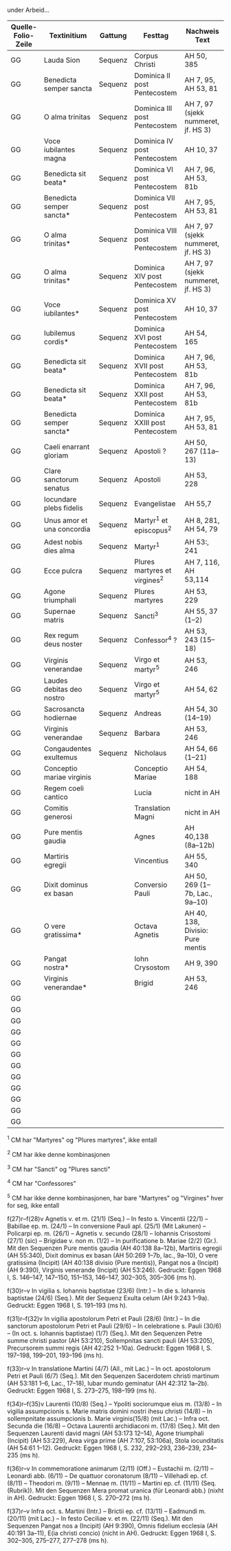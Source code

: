 under Arbeid...


| Quelle-Folio-Zeile | Textinitium | Gattung | Festtag | Nachweis Text |
|--|--|--|--|--|
| GG | Lauda Sion | Sequenz | Corpus Christi | AH 50, 385 |
| GG | Benedicta semper sancta | Sequenz | Dominica II post Pentecostem | AH 7, 95, AH 53, 81 |
| GG | O alma trinitas | Sequenz | Dominica III post Pentecostem | AH 7, 97  (sjekk nummeret, jf. HS 3)|
| GG | Voce iubilantes magna | Sequenz | Dominica IV post Pentecostem | AH 10, 37 |
| GG | Benedicta sit beata* | Sequenz | Dominica VI post Pentecostem | AH 7, 96, AH 53, 81b |
| GG | Benedicta semper sancta* | Sequenz | Dominica VII post Pentecostem | AH 7, 95, AH 53, 81 |
| GG | O alma trinitas*  | Sequenz | Dominica VIII post Pentecostem | AH 7, 97  (sjekk nummeret, jf. HS 3)|
| GG | O alma trinitas*  | Sequenz | Dominica XIV post Pentecostem | AH 7, 97  (sjekk nummeret, jf. HS 3)|
| GG | Voce iubilantes* | Sequenz | Dominica XV post Pentecostem | AH 10, 37 |
| GG | Iubilemus cordis* | Sequenz | Dominica XVI post Pentecostem | AH 54, 165 |
| GG | Benedicta sit beata* | Sequenz | Dominica XVII post Pentecostem | AH 7, 96, AH 53, 81b | 
| GG | Benedicta sit beata* | Sequenz | Dominica XXII post Pentecostem | AH 7, 96, AH 53, 81b |
| GG | Benedicta semper sancta* | Sequenz | Dominica XXIII post Pentecostem | AH 7, 95, AH 53, 81 |
| GG | Caeli enarrant gloriam | Sequenz | Apostoli ? | AH 50, 267 (11a–13) |
| GG | Clare sanctorum senatus | Sequenz | Apostoli | AH 53, 228 |
| GG | Iocundare plebs fidelis | Sequenz | Evangelistae | AH 55,7 |
| GG | Unus amor et una concordia | Sequenz | Martyr<sup>1</sup> et episcopus<sup>2</sup> | AH 8, 281, AH 54, 79 |
| GG | Adest nobis dies alma | Sequenz | Martyr<sup>1</sup> | AH 53:, 241 |
| GG | Ecce pulcra | Sequenz | Plures martyres et virgines<sup>2</sup> | AH 7, 116, AH 53,114 |
| GG | Agone triumphali | Sequenz | Plures martyres | AH 53, 229 |
| GG | Supernae matris | Sequenz | Sancti<sup>3</sup> | AH 55, 37 (1–2) |
| GG | Rex regum deus noster | Sequenz | Confessor<sup>4</sup> ? | AH 53, 243 (15–18) |
| GG | Virginis venerandae | Sequenz | Virgo et martyr<sup>5</sup> | AH 53, 246 |
| GG | Laudes debitas deo nostro | Sequenz | Virgo et martyr<sup>5</sup> | AH 54, 62 |
| GG | Sacrosancta hodiernae | Sequenz | Andreas | AH 54, 30 (14–19) |
| GG | Virginis venerandae | Sequenz | Barbara | AH 53, 246 |
| GG | Congaudentes exultemus | Sequenz | Nicholaus | AH 54, 66 (1–21) |
| GG | Conceptio mariae virginis || Conceptio Mariae | AH 54, 188 |
| GG | Regem coeli cantico || Lucia | nicht in AH |
| GG | Comitis generosi || Translation Magni | nicht in AH |
| GG | Pure mentis gaudia || Agnes | AH 40,138 (8a–12b) |
| GG | Martiris egregii || Vincentius | AH 55, 340 |
| GG | Dixit dominus ex basan || Conversio Pauli |AH 50, 269 (1–7b, Lac., 9a–10) |
| GG | O vere gratissima* || Octava Agnetis | AH 40, 138, Divisio: Pure mentis |
| GG | Pangat nostra* || Iohn Crysostom | AH 9, 390 |
| GG | Virginis venerandae* || Brigid| AH 53, 246 |
| GG | 
| GG | 
| GG | 
| GG | 
| GG | 
| GG | 
| GG | 
| GG | 
| GG | 
| GG | 
| GG | 
| GG | 


<sup>1</sup> CM har "Martyres" og "Plures martyres", ikke entall

<sup>2</sup> CM har ikke denne kombinasjonen

<sup>3</sup> CM har "Sancti" og "Plures sancti"

<sup>4</sup> CM har "Confessores"

<sup>5</sup> CM har ikke denne kombinasjonen, har bare "Martyres" og "Virgines" hver for seg, ikke entall


f(27)r–f(28)v Agnetis v. et m. (21/1) (Seq.) – In festo s. Vincentii (22/1) – Babillae ep. m. (24/1) – In conversione Pauli apl. (25/1) (Mit Lakunen) – Policarpi ep. m. (26/1) – Agnetis v. secundo (28/1) – Iohannis Crisostomi (27/1) (sic) – Brigidae v. non m. (1/2) – In purificatione b. Mariae (2/2) (Gr.). Mit den Sequenzen Pure mentis gaudia (AH 40:138 8a–12b), Martiris egregii (AH 55:340), Dixit dominus ex basan (AH 50:269 1–7b, lac., 9a–10), O vere gratissima (Incipit) (AH 40:138 divisio (Pure mentis)), Pangat nos a (Incipit) (AH 9:390), Virginis venerande (Incipit) (AH 53:246). Gedruckt: Eggen 1968 I, S. 146–147, 147–150, 151–153, 146–147, 302–305, 305–306 (ms h).

f(30)r–v In vigilia s. Iohannis baptistae (23/6) (Intr.) – In die s. Iohannis baptistae (24/6) (Seq.). Mit der Sequenz Exulta celum (AH 9:243 1–9a). Gedruckt: Eggen 1968 I, S. 191–193 (ms h).

f(31)r–f(32)v In vigilia apostolorum Petri et Pauli (28/6) (Intr.) – In die sanctorum apostolorum Petri et Pauli (29/6) – In celebratione s. Pauli (30/6) – (In oct. s. Iohannis baptistae) (1/7) (Seq.). Mit den Sequenzen Petre summe christi pastor (AH 53:210), Sollempnitas sancti pauli (AH 53:205), Precursorem summi regis (AH 42:252 1–10a). Gedruckt: Eggen 1968 I, S. 197–198, 199–201, 193–196 (ms h).

f(33)r–v In translatione Martini (4/7) (All., mit Lac.) – In oct. apostolorum Petri et Pauli (6/7) (Seq.). Mit den Sequenzen Sacerdotem christi martinum (AH 53:181 1–6, Lac., 17–18), Iubar mundo geminatur (AH 42:312 1a–2b). Gedruckt: Eggen 1968 I, S. 273–275, 198–199 (ms h).

f(34)r–f(35)v Laurentii (10/8) (Seq.) – Ypoliti sociorumque eius m. (13/8) – In vigilia assumpcionis s. Marie matris domini nostri ihesu christi (14/8) – In sollempnitate assumpcionis b. Marie virginis(15/8) (mit Lac.) – Infra oct. Secunda die (16/8) – Octava Laurentii archidiaconi m. (17/8) (Seq.). Mit den Sequenzen Laurenti david magni (AH 53:173 12–14), Agone triumphali (Incipit) (AH 53:229), Area virga prime (AH 7:107, 53:106a), Stola iocunditatis (AH 54:61 1–12). Gedruckt: Eggen 1968 I, S. 232, 292–293, 236–239, 234–235 (ms h).

f(36)r–v In commemoratione animarum (2/11) (Off.) – Eustachii m. (2/11) – Leonardi abb. (6/11) – De quattuor coronatorum (8/11) – Villehadi ep. cf. (8/11) – Theodori m. (9/11) – Mennae m. (11/11) – Martini ep. cf. (11/11) (Seq. (Rubrik)). Mit den Sequenzen Mera promat uranica (für Leonardi abb.) (nixht in AH). Gedruckt: Eggen 1968 I, S. 270–272 (ms h).

f(37)r–v Infra oct. s. Martini (Intr.) – Brictii ep. cf. (13/11) – Eadmundi m. (20/11) (mit Lac.) – In festo Ceciliae v. et m. (22/11) (Seq.). Mit den Sequenzen Pangat nos a (Incipit) (AH 9:390), Omnis fidelium ecclesia (AH 40:191 3a–11), E(ia christi concio) (nicht in AH). Gedruckt: Eggen 1968 I, S. 302–305, 275–277, 277–278 (ms h).


